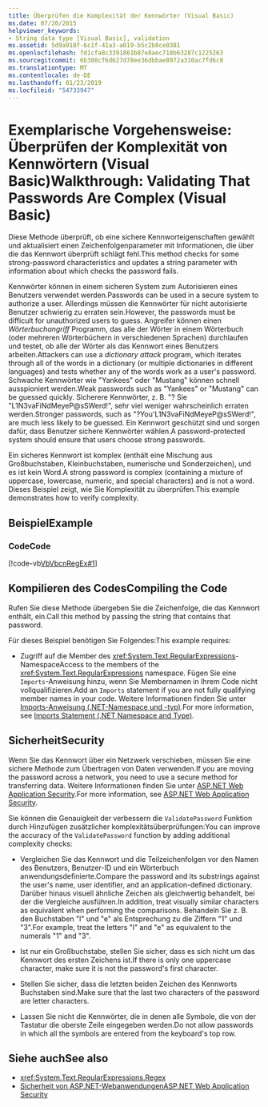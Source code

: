 ```yaml
---
title: Überprüfen die Komplexität der Kennwörter (Visual Basic)
ms.date: 07/20/2015
helpviewer_keywords:
- String data type [Visual Basic], validation
ms.assetid: 5d9a918f-6c1f-41a3-a019-b5c2b8ce0381
ms.openlocfilehash: fd1cfa8c3391861b87e8aec718b63287c1225263
ms.sourcegitcommit: 6b308cf6d627d78ee36dbbae8972a310ac7fd6c8
ms.translationtype: MT
ms.contentlocale: de-DE
ms.lasthandoff: 01/23/2019
ms.locfileid: "54733947"
---
```

# <a name="walkthrough-validating-that-passwords-are-complex-visual-basic"></a><span data-ttu-id="b67ce-102">Exemplarische Vorgehensweise: Überprüfen der Komplexität von Kennwörtern (Visual Basic)</span><span class="sxs-lookup"><span data-stu-id="b67ce-102">Walkthrough: Validating That Passwords Are Complex (Visual Basic)</span></span>
<span data-ttu-id="b67ce-103">Diese Methode überprüft, ob eine sichere Kennworteigenschaften gewählt und aktualisiert einen Zeichenfolgenparameter mit Informationen, die über die das Kennwort überprüft schlägt fehl.</span><span class="sxs-lookup"><span data-stu-id="b67ce-103">This method checks for some strong-password characteristics and updates a string parameter with information about which checks the password fails.</span></span>  
  
 <span data-ttu-id="b67ce-104">Kennwörter können in einem sicheren System zum Autorisieren eines Benutzers verwendet werden.</span><span class="sxs-lookup"><span data-stu-id="b67ce-104">Passwords can be used in a secure system to authorize a user.</span></span> <span data-ttu-id="b67ce-105">Allerdings müssen die Kennwörter für nicht autorisierte Benutzer schwierig zu erraten sein.</span><span class="sxs-lookup"><span data-stu-id="b67ce-105">However, the passwords must be difficult for unauthorized users to guess.</span></span> <span data-ttu-id="b67ce-106">Angreifer können einen *Wörterbuchangriff* Programm, das alle der Wörter in einem Wörterbuch (oder mehreren Wörterbüchern in verschiedenen Sprachen) durchlaufen und testet, ob alle der Wörter als das Kennwort eines Benutzers arbeiten.</span><span class="sxs-lookup"><span data-stu-id="b67ce-106">Attackers can use a *dictionary attack* program, which iterates through all of the words in a dictionary (or multiple dictionaries in different languages) and tests whether any of the words work as a user's password.</span></span> <span data-ttu-id="b67ce-107">Schwache Kennwörter wie "Yankees" oder "Mustang" können schnell ausspioniert werden.</span><span class="sxs-lookup"><span data-stu-id="b67ce-107">Weak passwords such as "Yankees" or "Mustang" can be guessed quickly.</span></span> <span data-ttu-id="b67ce-108">Sicherere Kennwörter, z. B. "? Sie "L1N3vaFiNdMeyeP@sSWerd!", sehr viel weniger wahrscheinlich erraten werden.</span><span class="sxs-lookup"><span data-stu-id="b67ce-108">Stronger passwords, such as "?You'L1N3vaFiNdMeyeP@sSWerd!", are much less likely to be guessed.</span></span> <span data-ttu-id="b67ce-109">Ein Kennwort geschützt sind und sorgen dafür, dass Benutzer sichere Kennwörter wählen.</span><span class="sxs-lookup"><span data-stu-id="b67ce-109">A password-protected system should ensure that users choose strong passwords.</span></span>  
  
 <span data-ttu-id="b67ce-110">Ein sicheres Kennwort ist komplex (enthält eine Mischung aus Großbuchstaben, Kleinbuchstaben, numerische und Sonderzeichen), und es ist kein Word.</span><span class="sxs-lookup"><span data-stu-id="b67ce-110">A strong password is complex (containing a mixture of uppercase, lowercase, numeric, and special characters) and is not a word.</span></span> <span data-ttu-id="b67ce-111">Dieses Beispiel zeigt, wie Sie Komplexität zu überprüfen.</span><span class="sxs-lookup"><span data-stu-id="b67ce-111">This example demonstrates how to verify complexity.</span></span>  
  
## <a name="example"></a><span data-ttu-id="b67ce-112">Beispiel</span><span class="sxs-lookup"><span data-stu-id="b67ce-112">Example</span></span>  
  
### <a name="code"></a><span data-ttu-id="b67ce-113">Code</span><span class="sxs-lookup"><span data-stu-id="b67ce-113">Code</span></span>  
 [!code-vb[VbVbcnRegEx#1](../../../../visual-basic/programming-guide/language-features/strings/codesnippet/VisualBasic/walkthrough-validating-that-passwords-are-complex_1.vb)]  
  
## <a name="compiling-the-code"></a><span data-ttu-id="b67ce-114">Kompilieren des Codes</span><span class="sxs-lookup"><span data-stu-id="b67ce-114">Compiling the Code</span></span>  
 <span data-ttu-id="b67ce-115">Rufen Sie diese Methode übergeben Sie die Zeichenfolge, die das Kennwort enthält, ein.</span><span class="sxs-lookup"><span data-stu-id="b67ce-115">Call this method by passing the string that contains that password.</span></span>  
  
 <span data-ttu-id="b67ce-116">Für dieses Beispiel benötigen Sie Folgendes:</span><span class="sxs-lookup"><span data-stu-id="b67ce-116">This example requires:</span></span>  
  
-   <span data-ttu-id="b67ce-117">Zugriff auf die Member des <xref:System.Text.RegularExpressions>-Namespace</span><span class="sxs-lookup"><span data-stu-id="b67ce-117">Access to the members of the <xref:System.Text.RegularExpressions> namespace.</span></span> <span data-ttu-id="b67ce-118">Fügen Sie eine `Imports`-Anweisung hinzu, wenn Sie Membernamen in Ihrem Code nicht vollqualifizieren.</span><span class="sxs-lookup"><span data-stu-id="b67ce-118">Add an `Imports` statement if you are not fully qualifying member names in your code.</span></span> <span data-ttu-id="b67ce-119">Weitere Informationen finden Sie unter [Imports-Anweisung (.NET-Namespace und -typ)](../../../../visual-basic/language-reference/statements/imports-statement-net-namespace-and-type.md).</span><span class="sxs-lookup"><span data-stu-id="b67ce-119">For more information, see [Imports Statement (.NET Namespace and Type)](../../../../visual-basic/language-reference/statements/imports-statement-net-namespace-and-type.md).</span></span>  
  
## <a name="security"></a><span data-ttu-id="b67ce-120">Sicherheit</span><span class="sxs-lookup"><span data-stu-id="b67ce-120">Security</span></span>  
 <span data-ttu-id="b67ce-121">Wenn Sie das Kennwort über ein Netzwerk verschieben, müssen Sie eine sichere Methode zum Übertragen von Daten verwenden.</span><span class="sxs-lookup"><span data-stu-id="b67ce-121">If you are moving the password across a network, you need to use a secure method for transferring data.</span></span> <span data-ttu-id="b67ce-122">Weitere Informationen finden Sie unter [ASP.NET Web Application Security](https://msdn.microsoft.com/library/330a99hc).</span><span class="sxs-lookup"><span data-stu-id="b67ce-122">For more information, see [ASP.NET Web Application Security](https://msdn.microsoft.com/library/330a99hc).</span></span>  
  
 <span data-ttu-id="b67ce-123">Sie können die Genauigkeit der verbessern die `ValidatePassword` Funktion durch Hinzufügen zusätzlicher komplexitätsüberprüfungen:</span><span class="sxs-lookup"><span data-stu-id="b67ce-123">You can improve the accuracy of the `ValidatePassword` function by adding additional complexity checks:</span></span>  
  
-   <span data-ttu-id="b67ce-124">Vergleichen Sie das Kennwort und die Teilzeichenfolgen vor den Namen des Benutzers, Benutzer-ID und ein Wörterbuch anwendungsdefinierte.</span><span class="sxs-lookup"><span data-stu-id="b67ce-124">Compare the password and its substrings against the user's name, user identifier, and an application-defined dictionary.</span></span> <span data-ttu-id="b67ce-125">Darüber hinaus visuell ähnliche Zeichen als gleichwertig behandelt, bei der die Vergleiche ausführen.</span><span class="sxs-lookup"><span data-stu-id="b67ce-125">In addition, treat visually similar characters as equivalent when performing the comparisons.</span></span> <span data-ttu-id="b67ce-126">Behandeln Sie z. B. den Buchstaben "l" und "e" als Entsprechung zu die Ziffern "1" und "3".</span><span class="sxs-lookup"><span data-stu-id="b67ce-126">For example, treat the letters "l" and "e" as equivalent to the numerals "1" and "3".</span></span>  
  
-   <span data-ttu-id="b67ce-127">Ist nur ein Großbuchstabe, stellen Sie sicher, dass es sich nicht um das Kennwort des ersten Zeichens ist.</span><span class="sxs-lookup"><span data-stu-id="b67ce-127">If there is only one uppercase character, make sure it is not the password's first character.</span></span>  
  
-   <span data-ttu-id="b67ce-128">Stellen Sie sicher, dass die letzten beiden Zeichen des Kennworts Buchstaben sind.</span><span class="sxs-lookup"><span data-stu-id="b67ce-128">Make sure that the last two characters of the password are letter characters.</span></span>  
  
-   <span data-ttu-id="b67ce-129">Lassen Sie nicht die Kennwörter, die in denen alle Symbole, die von der Tastatur die oberste Zeile eingegeben werden.</span><span class="sxs-lookup"><span data-stu-id="b67ce-129">Do not allow passwords in which all the symbols are entered from the keyboard's top row.</span></span>  
  
## <a name="see-also"></a><span data-ttu-id="b67ce-130">Siehe auch</span><span class="sxs-lookup"><span data-stu-id="b67ce-130">See also</span></span>
- <xref:System.Text.RegularExpressions.Regex>
- [<span data-ttu-id="b67ce-131">Sicherheit von ASP.NET-Webanwendungen</span><span class="sxs-lookup"><span data-stu-id="b67ce-131">ASP.NET Web Application Security</span></span>](https://msdn.microsoft.com/library/330a99hc)
